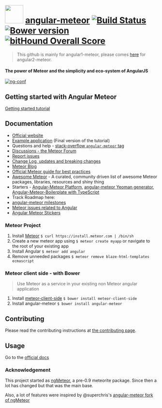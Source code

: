 <a href="http://angular-meteor.com/"><img src="http://angular-meteor.com/images/logo-large.png" width="60" height="60" /></a>  [angular-meteor](http://angular-meteor.com/tutorial) [![Build Status](https://travis-ci.org/Urigo/angular-meteor.svg?branch=master)](https://travis-ci.org/Urigo/angular-meteor) [![Bower version](https://badge.fury.io/bo/angular-meteor.svg)](http://badge.fury.io/bo/angular-meteor) [![bitHound Overall Score](https://www.bithound.io/github/Urigo/angular-meteor/badges/score.svg)](https://www.bithound.io/github/Urigo/angular-meteor)
======================================================

> This github is mainly for angular1-meteor, please comes [here](https://github.com/Urigo/angular2-meteor) for angular2-meteor.

#### The power of Meteor and the simplicity and eco-system of AngularJS

[![ng-conf](http://img.youtube.com/vi/_mu6BWsnaPM/0.jpg)](https://www.youtube.com/watch?v=_mu6BWsnaPM)

## Getting started with Angular Meteor

[Getting started tutorial](http://angular-meteor.com/tutorial)

## Documentation
- [Official website](http://angular-meteor.com)
- [Example application](https://github.com/Urigo/meteor-angular-socially) (Final version of the tutorial)
- Questions and help - [stack-overflow `angular-meteor` tag](http://stackoverflow.com/questions/tagged/angular-meteor)
- [Discussions - the Meteor Forum](https://forums.meteor.com/)
- [Report issues](https://github.com/Urigo/angular-meteor/issues)
- [Change Log, updates and breaking changes](https://github.com/Urigo/angular-meteor/releases)
- [Meteor Blog](https://info.meteor.com/blog)
- [Official Meteor guide for best practices](http://guide.meteor.com/)
- [Awesome Meteor](https://github.com/Urigo/awesome-meteor) - A curated, community driven list of awesome Meteor packages, libraries, resources and shiny thing
- Starters - [Angular-Meteor Platform](https://github.com/planet-training/angular-meteor-platform), [angular-meteor Yeoman generator](https://github.com/ndxbxrme/generator-angular-meteor), [Angular-Meteor-Boilerplate with TypeScript](https://github.com/ShMcK/Angular-Meteor-Boilerplate)
- Track Roadmap here:
- [angular-meteor milestones](https://github.com/Urigo/angular-meteor/milestones)
- [Meteor issues related to Angular](https://github.com/meteor/meteor/labels/Project%3AAngular)
- [Angular Meteor Stickers](https://www.stickermule.com/marketplace/9686-angular-meteor-sticker)

### Meteor Project
1. Install [Meteor](http://docs.meteor.com/#quickstart) `$ curl https://install.meteor.com | /bin/sh`
2. Create a new meteor app using `$ meteor create myapp` or navigate to the root of your existing app
3. Install Angular `$ meteor add angular`
4. Remove unneeded packages `$ meteor remove blaze-html-templates ecmascript`

### Meteor client side - with Bower
> Use Meteor as a service in your existing non Meteor angular application

1. Install [meteor-client-side](https://github.com/idanwe/meteor-client-side) `$ bower install meteor-client-side`
2. Install angular-meteor `$ bower install angular-meteor`

## Contributing

Please read the contributing instructions at [the contributing page](https://github.com/Urigo/angular-meteor/blob/master/.github/CONTRIBUTING.md).

## Usage

Go to the [official docs](http://www.angular-meteor.com/)

### Acknowledgement

This project started as [ngMeteor](https://github.com/loneleeandroo/ngMeteor), a pre-0.9 meteorite package. Since then a lot has changed but that was the main base.

Also, a lot of features were inspired by @superchris's [angular-meteor fork of ngMeteor](https://github.com/superchris/angular-meteor)
